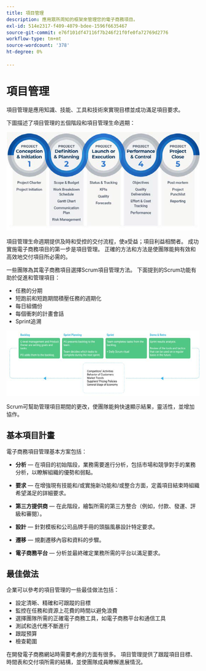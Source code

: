 ```yaml
---
title: 項目管理
description: 應用眾所周知的框架來管理您的電子商務項目。
exl-id: 514e2317-f409-4079-bdee-1596f6635467
source-git-commit: e76f101df47116f7b246f21f0fe0fa72769d2776
workflow-type: tm+mt
source-wordcount: '378'
ht-degree: 0%

---
```


# 項目管理

項目管理是應用知識、技能、工具和技術來實現目標並成功滿足項目要求。

下圖描述了項目管理的五個階段和項目管理生命週期：

![項目管理生命週期圖](../../assets/playbooks/project-management-lifecycle.png)

項目管理生命週期提供及時和受控的交付流程，使a受益；項目利益相關者。 成功實施電子商務項目的第一步是項目管理。 正確的方法和方法是使團隊能夠有效和高效地交付項目所必需的。


一些團隊為其電子商務項目選擇Scrum項目管理方法。 下面提到的Scrum功能有助於促進和管理項目：

- 任務的分期
- 短跑前和短跑期間積壓任務的週期化
- 每日組備份
- 每個衝刺的計畫會話
- Sprint追溯

![Scrum靈活生命週期圖](../../assets/playbooks/scrum-lifecycle.png)

Scrum可幫助管理項目期間的更改，使團隊能夠快速顯示結果，靈活性，並增加協作。

## 基本項目計畫

電子商務項目管理基本方案包括：

- **分析** — 在項目的初始階段，業務需要進行分析，包括市場和競爭對手的業務分析，以瞭解組織的優勢和弱點。

- **要求** — 在增強現有技能和/或實施新功能和/或整合方面，定義項目結束時組織希望滿足的詳細要求。

- **第三方提供商** — 在此階段，繪製所需的第三方整合（例如，付款、發運、評級和審閱）。

- **設計** — 針對模板和公司品牌手冊的頭腦風暴設計特定要求。

- **遷移** — 規劃遷移內容和資料的步驟。

- **電子商務平台** — 分析並最終確定業務所需的平台以滿足要求。

## 最佳做法

企業可以參考的項目管理的一些最佳做法包括：

- 設定清晰、精確和可跟蹤的目標
- 監控在任務和資源上花費的時間以避免浪費
- 選擇團隊所需的正確電子商務工具，如電子商務平台和通信工具
- 測試和迭代應不斷進行
- 跟蹤預算
- 檢查範圍

在開發電子商務網站時需要考慮的方面有很多。 項目管理提供了跟蹤項目目標、時間表和交付項所需的結構，並使團隊成員瞭解進展情況。
